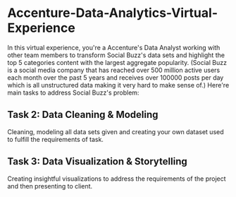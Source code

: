 # Accenture-Data-Analytics-Virtual-Experience
In this virtual experience, you're a Accenture's Data Analyst working with other team members to transform Social Buzz's data sets and highlight the top 5 categories content with the largest aggregate popularity. (Social Buzz is a social media company that has reached over 500 million active users each month over the past 5 years and receives over 100000 posts per day which is all unstructured data making it very hard to make sense of.)
Here're main tasks to address Social Buzz's problem:
## Task 2: Data Cleaning & Modeling
Cleaning, modeling all data sets given and creating your own dataset used to fulfill the requirements of task.
## Task 3: Data Visualization & Storytelling
Creating insightful visualizations to address the requirements of the project and then presenting to client.
